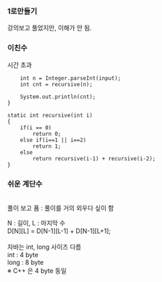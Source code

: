 <h3> 1로만들기 </h3>
강의보고 풀었지만, 이해가 안 됨. 

<h3> 이친수 </h3>
시간 초과 <br>


		int n = Integer.parseInt(input);
		int cnt = recursive(n);
		
		System.out.println(cnt);
	}
	
	static int recursive(int i)
	{
		if(i == 0)
			return 0;
		else if(i==1 || i==2)
			return 1;
		else
			return recursive(i-1) + recursive(i-2);
	}


<h3> 쉬운 계단수 </h3> <br>
풀이 보고 품 : 풀이를 거의 외우다 싶이 함 <br>

N : 길이, L : 마지막 수 <br>
D[N][L] = D[N-1][L-1] + D[N-1][L+1]; <br>
<br> 
자바는 int, long 사이즈 다름 
<br>
int : 4 byte <br>
long : 8 byte <br>
※ C++ 은 4 byte 동일 <br>



